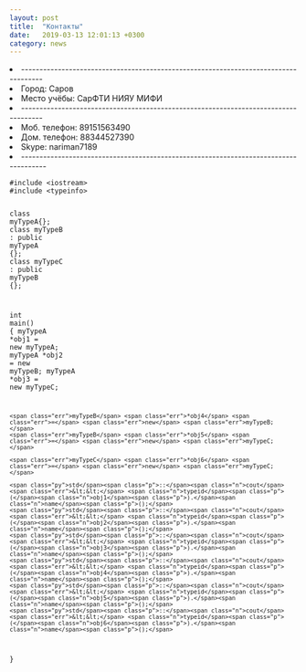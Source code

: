 ```yaml
---
layout: post
title:  "Контакты"
date:   2019-03-13 12:01:13 +0300
category: news
---
```

<li>------------------------------------------------------------------------------------</li>
<li>Город:              Саров</li>
<li>Место учёбы:        СарФТИ НИЯУ МИФИ</li>
<li>------------------------------------------------------------------------------------</li>
<li>Моб. телефон: 89151563490</li>
<li>Дом. телефон: 88344527390</li>
<li>Skype: nariman7189</li>
<li>-------------------------------------------------------------------------------------</li>


<div class="language-css highlighter-rouge"><div class="highlight"><pre class="highlight"><code><span class="nf">#include</span> <span class="o">&lt;</span><span class="nt">iostream</span><span class="o">&gt;</span>
<span class="nf">#include</span> <span class="o">&lt;</span><span class="nt">typeinfo</span><span class="o">&gt;</span>

<span class="nt">class</span> <span class="nt">myTypeA</span><span class="p">{}</span><span class="o">;</span>
<span class="nt">class</span> <span class="nt">myTypeB</span> <span class="o">:</span> <span class="nt">public</span> <span class="nt">myTypeA</span> <span class="p">{}</span><span class="o">;</span>
<span class="nt">class</span> <span class="nt">myTypeC</span> <span class="o">:</span> <span class="nt">public</span> <span class="nt">myTypeB</span> <span class="p">{}</span><span class="o">;</span>

<span class="nt">int</span> <span class="nt">main</span><span class="o">()</span> <span class="p">{</span>
    <span class="err">myTypeA</span> <span class="err">*obj1</span> <span class="err">=</span> <span class="err">new</span> <span class="err">myTypeA;</span>
    <span class="err">myTypeA</span> <span class="err">*obj2</span> <span class="err">=</span> <span class="err">new</span> <span class="err">myTypeB;</span>
    <span class="err">myTypeA</span> <span class="err">*obj3</span> <span class="err">=</span> <span class="err">new</span> <span class="err">myTypeC;</span>

    <span class="err">myTypeB</span> <span class="err">*obj4</span> <span class="err">=</span> <span class="err">new</span> <span class="err">myTypeB;</span>
    <span class="err">myTypeB</span> <span class="err">*obj5</span> <span class="err">=</span> <span class="err">new</span> <span class="err">myTypeC;</span>

    <span class="err">myTypeC</span> <span class="err">*obj6</span> <span class="err">=</span> <span class="err">new</span> <span class="err">myTypeC;</span>

    <span class="py">std</span><span class="p">::</span><span class="n">cout</span> <span class="err">&lt;&lt;</span> <span class="n">typeid</span><span class="p">(</span><span class="n">obj1</span><span class="p">).</span><span class="n">name</span><span class="p">();</span>
    <span class="py">std</span><span class="p">::</span><span class="n">cout</span> <span class="err">&lt;&lt;</span> <span class="n">typeid</span><span class="p">(</span><span class="n">obj2</span><span class="p">).</span><span class="n">name</span><span class="p">();</span>
    <span class="py">std</span><span class="p">::</span><span class="n">cout</span> <span class="err">&lt;&lt;</span> <span class="n">typeid</span><span class="p">(</span><span class="n">obj3</span><span class="p">).</span><span class="n">name</span><span class="p">();</span>
    <span class="py">std</span><span class="p">::</span><span class="n">cout</span> <span class="err">&lt;&lt;</span> <span class="n">typeid</span><span class="p">(</span><span class="n">obj4</span><span class="p">).</span><span class="n">name</span><span class="p">();</span>
    <span class="py">std</span><span class="p">::</span><span class="n">cout</span> <span class="err">&lt;&lt;</span> <span class="n">typeid</span><span class="p">(</span><span class="n">obj5</span><span class="p">).</span><span class="n">name</span><span class="p">();</span>
    <span class="py">std</span><span class="p">::</span><span class="n">cout</span> <span class="err">&lt;&lt;</span> <span class="n">typeid</span><span class="p">(</span><span class="n">obj6</span><span class="p">).</span><span class="n">name</span><span class="p">();</span>
<span class="p">}</span>
</code></pre></div></div>
